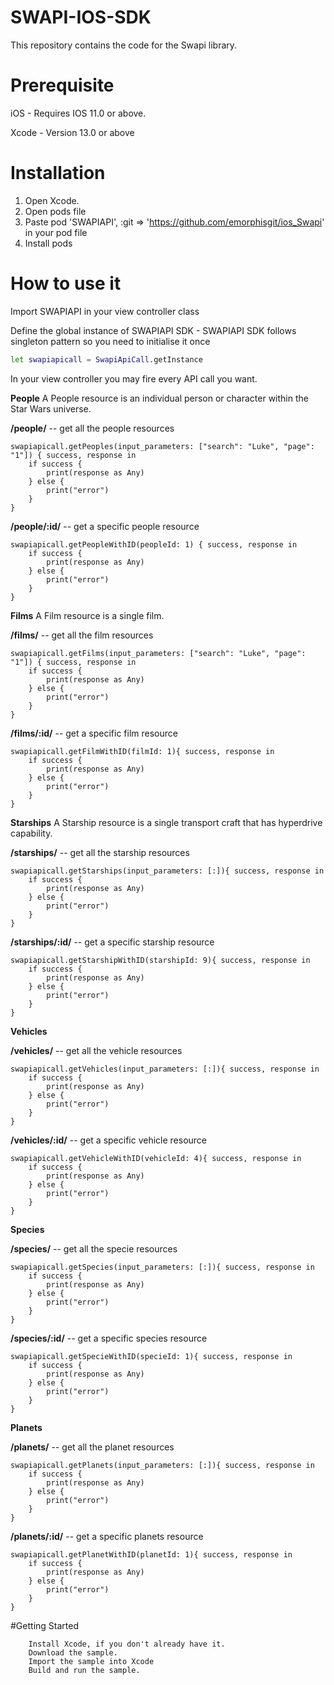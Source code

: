 # SWAPI-IOS-SDK

This repository contains the code for the Swapi library.

# Prerequisite

iOS - Requires IOS 11.0 or above.

Xcode - Version 13.0 or above

# Installation

1. Open Xcode.
2. Open pods file
3. Paste  pod 'SWAPIAPI', :git => 'https://github.com/emorphisgit/ios_Swapi' in your pod file
4. Install pods

# How to use it

Import SWAPIAPI in your view controller class


Define the global instance of SWAPIAPI SDK -  SWAPIAPI SDK follows singleton pattern so you need to initialise it once
```sh
let swapiapicall = SwapiApiCall.getInstance
```
In your view controller you may fire every API call you want.

**People**
A People resource is an individual person or character within the Star Wars universe.

**/people/** -- get all the people resources

    swapiapicall.getPeoples(input_parameters: ["search": "Luke", "page": "1"]) { success, response in
        if success {
            print(response as Any)
        } else {
            print("error")
        }    
    }

**/people/:id/** -- get a specific people resource

    swapiapicall.getPeopleWithID(peopleId: 1) { success, response in
        if success {
            print(response as Any)
        } else {
            print("error")
        }    
    }

**Films**
A Film resource is a single film.

**/films/** -- get all the film resources

    swapiapicall.getFilms(input_parameters: ["search": "Luke", "page": "1"]) { success, response in
        if success {
            print(response as Any)
        } else {
            print("error")
        }    
    }

**/films/:id/** -- get a specific film resource

    swapiapicall.getFilmWithID(filmId: 1){ success, response in
        if success {
            print(response as Any)
        } else {
            print("error")
        }
    }

**Starships**
A Starship resource is a single transport craft that has hyperdrive capability.

**/starships/** -- get all the starship resources

    swapiapicall.getStarships(input_parameters: [:]){ success, response in
        if success {
            print(response as Any)
        } else {
            print("error")
        }
    }


**/starships/:id/** -- get a specific starship resource

    swapiapicall.getStarshipWithID(starshipId: 9){ success, response in
        if success {
            print(response as Any)
        } else {
            print("error")
        }
    }

**Vehicles**

**/vehicles/** -- get all the vehicle resources

    swapiapicall.getVehicles(input_parameters: [:]){ success, response in
        if success {
            print(response as Any)
        } else {
            print("error")
        }
    }

**/vehicles/:id/** -- get a specific vehicle resource

    swapiapicall.getVehicleWithID(vehicleId: 4){ success, response in
        if success {
            print(response as Any)
        } else {
            print("error")
        }
    }

**Species**

**/species/** -- get all the specie resources

    swapiapicall.getSpecies(input_parameters: [:]){ success, response in
        if success {
            print(response as Any)
        } else {
            print("error")
        }
    }

**/species/:id/** -- get a specific species resource

    swapiapicall.getSpecieWithID(specieId: 1){ success, response in
        if success {
            print(response as Any)
        } else {
            print("error")
        }
    }

**Planets**

**/planets/** -- get all the planet resources

    swapiapicall.getPlanets(input_parameters: [:]){ success, response in
        if success {
            print(response as Any)
        } else {
            print("error")
        }
    }

**/planets/:id/** -- get a specific planets resource

    swapiapicall.getPlanetWithID(planetId: 1){ success, response in
        if success {
            print(response as Any)
        } else {
            print("error")
        }
    }

#Getting Started

        Install Xcode, if you don't already have it. 
        Download the sample. 
        Import the sample into Xcode 
        Build and run the sample. 
